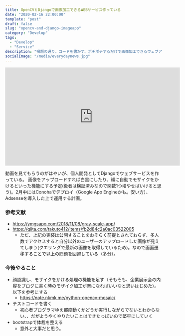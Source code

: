 ```yaml
---
title: OpenCVとDjangoで画像加工できるWEBサービス作っている
date: "2020-02-16 22:00:00"
template: "post"
draft: false
slug: "opencv-and-django-imageapp"
category: "Develop"
tags:
  - "Develop"
  - "Service"
description: "掲題の通り。コードを書かず、ポチポチするだけで画像加工できるウェブアプリを開発中。サービス作るのバンバン慣れていきたい。"
socialImage: "/media/everydaynews.jpg"
---
```


<iframe width="560" height="315" src="https://www.youtube.com/embed/r55YJzFDmqI" frameborder="0" allow="accelerometer; autoplay; encrypted-media; gyroscope; picture-in-picture" allowfullscreen></iframe>

動画を見てもらうのがはやいが、個人開発としてDjangoでウェブサービスを作っている。
画像をアップロードすれば白黒にしたり、顔に自動でモザイクをかけるといった機能にする予定(後者は検証済みなので関数1つ増やせばいけると思う)。2月中にはConohaでデプロイ（Google App Engineかも。安い方）、Adsenseを導入した上で運用する計画。

### 参考文献
- https://ymgsapo.com/2018/11/08/gray-scale-app/
- https://qiita.com/takuto412/items/fb2d84c2a0ac03522005
  - ただ、上記の実装は公開することをおそらく前提とされておらず、多人数でアクセスすると自分以外のユーザーのアップロードした画像が見えてしまう(クエリングで最新の画像を取得しているため)。なので画面遷移することで以上の問題を回避している（多分）。

### 今後やること
- 顔認識し、モザイクをかける処理の機能を足す（そもそも、企業展示会の内容をブログに書く時のモザイク加工が楽になればいいなと思いはじめた）。以下を参考にする
  - https://note.nkmk.me/python-opencv-mosaic/
- テストコードを書く
  - 初心者プログラマゆえ都度動くかどうか実行しながらでないとわからない、、だがようやくやりたいことはできたっぽいので堅牢にしていく
- bootstrapで体裁を整える
  - 意外と大事だと思う。
